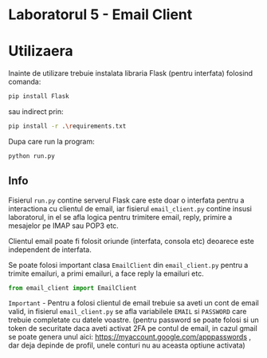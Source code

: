 # Laboratorul 5 - Email Client
# Utilizaera

Inainte de utilizare trebuie instalata libraria Flask (pentru interfata) folosind comanda:
```bash
pip install Flask
```
sau indirect prin:
```bash
pip install -r .\requirements.txt
```
Dupa care run la program:
```bash
python run.py
```

## Info
Fisierul `run.py` contine serverul Flask care este doar o interfata pentru a interactiona cu clientul de email, iar fisierul `email_client.py` contine insusi laboratorul, in el se afla logica pentru trimitere email, reply, primire a mesajelor pe IMAP sau POP3 etc.

Clientul email poate fi folosit oriunde (interfata, consola etc) deoarece este independent de interfata.

Se poate folosi important clasa `EmailClient` din `email_client.py` pentru a trimite emailuri, a primi emailuri, a face reply la emailuri etc.
```python
from email_client import EmailClient
```
`Important` - Pentru a folosi clientul de email trebuie sa aveti un cont de email valid, in fisierul `email_client.py` se afla variabilele `EMAIL` si `PASSWORD` care trebuie completate cu datele voastre. (pentru password se poate folosi si un token de securitate daca aveti activat 2FA pe contul de email, in cazul gmail se poate genera unul aici: https://myaccount.google.com/apppasswords , dar deja depinde de profil, unele conturi nu au aceasta optiune activata)